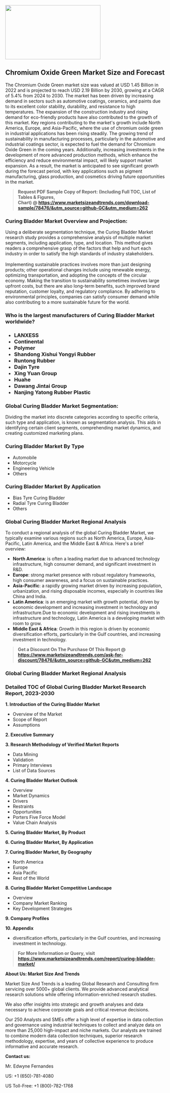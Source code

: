 <p><img class="alignnone size-medium wp-image-20088" src="https://ffe5etoiles.com/wp-content/uploads/2024/12/MST1-300x171.png" alt="" width="300" height="171" /></p><h2>Chromium Oxide Green Market Size and Forecast</h2><p>The Chromium Oxide Green market size was valued at USD 1.45 Billion in 2022 and is projected to reach USD 2.19 Billion by 2030, growing at a CAGR of 5.4% from 2024 to 2030. The market has been driven by increasing demand in sectors such as automotive coatings, ceramics, and paints due to its excellent color stability, durability, and resistance to high temperatures. The expansion of the construction industry and rising demand for eco-friendly products have also contributed to the growth of this market. Key regions contributing to the market's growth include North America, Europe, and Asia-Pacific, where the use of chromium oxide green in industrial applications has been rising steadily. The growing trend of sustainability in manufacturing processes, particularly in the automotive and industrial coatings sector, is expected to fuel the demand for Chromium Oxide Green in the coming years. Additionally, increasing investments in the development of more advanced production methods, which enhance the efficiency and reduce environmental impact, will likely support market expansion. As a result, the market is anticipated to see significant growth during the forecast period, with key applications such as pigment manufacturing, glass production, and cosmetics driving future opportunities in the market. </p><blockquote id="" class=""><strong>Request PDF Sample Copy of Report: (Including Full TOC, List of Tables &amp; Figures, Chart)&nbsp;@&nbsp;<strong><a href="https://www.marketsizeandtrends.com/download-sample/78476/&utm_source=github-GC&utm_medium=262" target="_blank">https://www.marketsizeandtrends.com/download-sample/78476/&utm_source=github-GC&utm_medium=262</a></strong></strong></blockquote><h3 id="" class="">Curing Bladder Market&nbsp;Overview and Projection:</h3><p id="" class="">Using a deliberate segmentation technique, the Curing Bladder Market research study provides a comprehensive analysis of multiple market segments, including application, type, and location. This method gives readers a comprehensive grasp of the factors that help and hurt each industry in order to satisfy the high standards of industry stakeholders. <br /> <br />Implementing sustainable practices involves more than just designing products; other operational changes include using renewable energy, optimizing transportation, and adopting the concepts of the circular economy. Making the transition to sustainability sometimes involves large upfront costs, but there are also long-term benefits, such improved brand reputation, customer loyalty, and regulatory compliance. By adhering to environmental principles, companies can satisfy consumer demand while also contributing to a more sustainable future for the world.</p><h3 id="" class="">Who is the largest manufacturers of&nbsp;Curing Bladder Market worldwide?</h3><h3 class=""><p><ul><li>LANXESS </li><li> Continental </li><li> Polymer </li><li> Shandong Xishui Yongyi Rubber </li><li> Runtong Rubber </li><li> Dajin Tyre </li><li> Xing Yuan Group </li><li> Huahe </li><li> Dawang Jintai Group </li><li> Nanjing Yatong Rubber Plastic</li></ul></p></h3><h3 id="" class="">Global&nbsp;Curing Bladder Market Segmentation:</h3><p id="" class="">Dividing the market into discrete categories according to specific criteria, such type and application, is known as segmentation analysis. This aids in identifying certain client segments, comprehending market dynamics, and creating customized marketing plans.</p><h3 id="" class="">Curing Bladder Market&nbsp;By Type</h3><p><p><ul><li>Automobile </li><li> Motorcycle </li><li> Engineering Vehicle </li><li> Others</p></li></ul></p></p><h3 id="" class="">Curing Bladder Market&nbsp;By Application</h3><p class=""><p><ul><li>Bias Tyre Curing Bladder </li><li> Radial Tyre Curing Bladder </li><li> Others</li></ul></p></p><h3 id="" class="">Global Curing Bladder Market Regional Analysis</h3><p id="" class="">To conduct a regional analysis of the global Curing Bladder Market, we typically examine various regions such as North America, Europe, Asia-Pacific, Latin America, and the Middle East &amp; Africa. Here's a brief overview:</p><ul><li><strong>North America</strong>: is often a leading market due to advanced technology infrastructure, high consumer demand, and significant investment in R&amp;D.</li><li><strong>Europe</strong>: strong market presence with robust regulatory frameworks, high consumer awareness, and a focus on sustainable practices.</li><li><strong>Asia-Pacific</strong>: a rapidly growing market driven by increasing population, urbanization, and rising disposable incomes, especially in countries like China and India.</li><li><strong>Latin America</strong>: is an emerging market with growth potential, driven by economic development and increasing investment in technology and infrastructure.Due to economic development and rising investments in infrastructure and technology, Latin America is a developing market with room to grow.</li><li><strong>Middle East &amp; Africa</strong>: Growth in this region is driven by economic diversification efforts, particularly in the Gulf countries, and increasing investment in technology.</li></ul><blockquote id="" class=""><strong>Get a Discount On The Purchase Of This Report @ <strong><a href="https://www.marketsizeandtrends.com/ask-for-discount/78476/&utm_source=github-GC&utm_medium=262" target="_blank">https://www.marketsizeandtrends.com/ask-for-discount/78476/&utm_source=github-GC&utm_medium=262</a></strong></strong></blockquote><h3 id="" class="">Global Curing Bladder Market Regional Analysis</h3><h3 id="" class="">Detailed TOC of Global Curing Bladder Market Research Report, 2023-2030</h3><p id="" class=""><strong>1. Introduction of the Curing Bladder Market</strong></p><ul><li>Overview of the Market</li><li>Scope of Report</li><li>Assumptions</li></ul><p id="" class=""><strong>2. Executive Summary</strong></p><p id="" class=""><strong>3. Research Methodology of Verified Market Reports</strong></p><ul><li>Data Mining</li><li>Validation</li><li>Primary Interviews</li><li>List of Data Sources</li></ul><p id="" class=""><strong>4. Curing Bladder Market Outlook</strong></p><ul><li>Overview</li><li>Market Dynamics</li><li>Drivers</li><li>Restraints</li><li>Opportunities</li><li>Porters Five Force Model</li><li>Value Chain Analysis</li></ul><p id="" class=""><strong>5. Curing Bladder Market, By Product</strong></p><p id="" class=""><strong>6. Curing Bladder Market, By Application</strong></p><p id="" class=""><strong>7. Curing Bladder Market, By Geography</strong></p><ul><li>North America</li><li>Europe</li><li>Asia Pacific</li><li>Rest of the World</li></ul><p id="" class=""><strong>8. Curing Bladder Market Competitive Landscape</strong></p><ul><li>Overview</li><li>Company Market Ranking</li><li>Key Development Strategies</li></ul><p id="" class=""><strong>9. Company Profiles</strong></p><p id="" class=""><strong>10. Appendix</strong></p><ul><li>diversification efforts, particularly in the Gulf countries, and increasing investment in technology.</li></ul><blockquote id="" class=""><strong>For More Information or Query, visit <strong><strong><a href="https://www.marketsizeandtrends.com/report/curing-bladder-market/" target="_blank">https://www.marketsizeandtrends.com/report/curing-bladder-market/</a></strong></strong></strong></blockquote><p id="" class=""><strong>About Us: Market Size And Trends</strong></p><p id="" class="">Market Size And Trends is a leading Global Research and Consulting firm servicing over 5000+ global clients. We provide advanced analytical research solutions while offering information-enriched research studies.</p><p id="" class="">We also offer insights into strategic and growth analyses and data necessary to achieve corporate goals and critical revenue decisions.</p><p id="" class="">Our 250 Analysts and SMEs offer a high level of expertise in data collection and governance using industrial techniques to collect and analyze data on more than 25,000 high-impact and niche markets. Our analysts are trained to combine modern data collection techniques, superior research methodology, expertise, and years of collective experience to produce informative and accurate research.</p><p id="" class=""><strong>Contact us:</strong></p><p id="" class="">Mr. Edwyne Fernandes</p><p id="" class="">US: +1 (650)-781-4080</p><p id="" class="">US Toll-Free: +1 (800)-782-1768</p>
